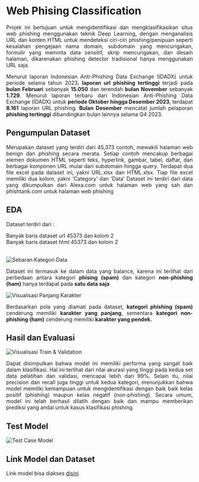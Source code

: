 # Web Phising Classification
<p align='justify'>Projek ini bertujuan untuk mengidentifikasi dan mengklasifikasikan situs web phishing menggunakan teknik Deep Learning, dengan menganalisis URL dan konten HTML untuk mendeteksi ciri-ciri phishing/penipuan seperti kesalahan pengejaan nama domain, subdomain yang mencurigakan, formulir yang meminta data sensitif, skrip mencurigakan, dan desain halaman, dikarenakan phishing detector tradisional hanya menggunakan URL saja.</p>

<p align='justify'>Menurut laporan Indonesian Anti-Phishing Data Exchange (IDADX) untuk periode selama tahun 2023, <b>laporan url phishing tertinggi</b> terjadi pada <b>bulan Februari</b> sebanyak <b>15.050</b> dan terendah <b>bulan November</b> sebanyak <b>1.729</b>. Menurut laporan terbaru dari Indonesian Anti-Phishing Data Exchange (IDADX) untuk <b>periode Oktober hingga Desember 2023</b>, terdapat <b>8.161</b> laporan URL phishing. <b>Bulan Desember</b> mencatat jumlah pelaporan <b>phishing tertinggi</b> dibandingkan bulan lainnya selama Q4 2023.</p>

## Pengumpulan Dataset
<p align='justify'>Merupakan dataset yang terdiri dari 45,373 contoh, mewakili halaman web benign dan phishing secara merata. Setiap contoh mencakup berbagai elemen dokumen HTML seperti teks, hyperlink, gambar, tabel, daftar, dan berbagai komponen URL mulai dari subdomain hingga query. Terdapat dua file excel pada dataset ini, yakni URL.xlsx dan HTML.xlsx. Tiap file excel memiliki dua kolom, yakni ‘Category’ dan ‘Data’ Dataset ini terdiri dari data yang dikumpulkan dari Alexa.com untuk halaman web yang sah dan phishtank.com untuk halaman web phishing</p>

## EDA
<p align='justify'>Dataset terdiri dari : </p>
Banyak baris dataset url 45373 dan kolom 2
<br>Banyak baris dataset html 45373 dan kolom 2

<br><img style="display:flex; width:auto; height:auto;" alt="Sebaran Kategori Data" src="https://github.com/AptaArkana/web_phising_classification/assets/79633073/93484cd3-ef48-4d25-bd26-e7144b3baf39">
<p align='justify'>Dataset ini termasuk ke dalam data yang balance, karena ini terlihat dari perbedaan antara kategori <b>phising (spam)</b> dan kategori <b>non-phishing (ham)</b> hanya terdapat pada <b>satu data saja</b></p>

<img style="display:flex; width:auto; height:auto;" alt="Visualisasi Panjang Karakter" src="https://github.com/AptaArkana/web_phising_classification/assets/79633073/3a56c46b-a3ef-48db-9ef6-7a52de9001ec">
<p align='justify'>Berdasarkan pola yang diamati pada dataset, <b>kategori phishing (spam)</b> cenderung memiliki <b>karakter yang panjang</b>, sementara <b>kategori non-phishing (ham)</b> cenderung memiliki <b>karakter yang pendek.</b></p>

## Hasil dan Evaluasi
<img style="display:flex; width:auto; height:auto;" alt="Visualisasi Train & Validation" src="https://github.com/AptaArkana/web_phising_classification/assets/79633073/1c5f0a56-7036-48ae-9a57-4374a2241241">
<p align='justify'>Dapat disimpulkan bahwa model ini memiliki performa yang sangat baik dalam klasifikasi. Hal ini terlihat dari nilai akurasi yang tinggi pada kedua set data pelatihan dan validasi, mencapai lebih dari 99%. Selain itu, nilai precision dan recall juga tinggi untuk kedua kategori, menunjukkan bahwa model memiliki kemampuan untuk mengidentifikasi dengan baik baik kelas positif (phishing) maupun kelas negatif (non-phishing). Secara umum, model ini telah berhasil dilatih dengan baik dan mampu memberikan prediksi yang andal untuk kasus klasifikasi phishing.</p>

## Test Model
<img style="display:flex; width:auto; height:auto;" alt="Test Case Model"  src="https://github.com/AptaArkana/web_phising_classification/assets/79633073/23058699-988c-4c31-aba9-d77fd310f06a">


## Link Model dan Dataset
Link model bisa diakses <a href="https://drive.google.com/drive/folders/1RUUWq0dpp8orM0dhdYCsYCuPDG-5nvtU?usp=drive_link">disini</a>
